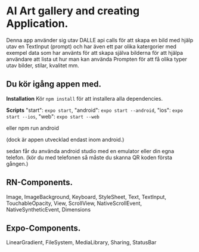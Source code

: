 # AI Art gallery and creating Application.

Denna app använder sig utav DALLE api calls för att skapa en bild med hjälp utav en TextInput (prompt) och har även ett par olika katergorier med exempel data som har använts för att skapa själva bilderna för att hjälpa användare att lista ut hur man kan använda Prompten för att få olika typer utav bilder, stilar, kvalitet mm.

## Du kör igång appen med.

**Installation**
Kör `npm install` för att installera alla dependencies.

**Scripts**
"start": `expo start`,
"android": `expo start --android`,
"ios": `expo start --ios`,
"web": `expo start --web`

eller npm run android

(dock är appen utvecklad endast inom android.)

sedan får du använda android studio med en emulator eller din egna telefon.
(kör du med telefonen så måste du skanna QR koden första gången.)

## RN-Components.

Image, ImageBackground, Keyboard, StyleSheet, Text, TextInput, TouchableOpacity, View, ScrollView, NativeScrollEvent, NativeSyntheticEvent, Dimensions

## Expo-Components.

LinearGradient, FileSystem, MediaLibrary, Sharing, StatusBar
